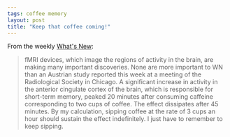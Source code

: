 ```yaml
---
tags: coffee memory
layout: post
title: "Keep that coffee coming!"
---
```




<p>From the weekly <a href="http://bobpark.physics.umd.edu/WN05/wn120205.html">What's New</a>:</p>

<blockquote>
fMRI devices, which image the regions of activity in the brain, are making many important discoveries. None are more important to WN than an Austrian study reported this week at a meeting of the Radiological Society in Chicago. A significant increase in activity in the anterior cingulate cortex of the brain, which is responsible for short-term memory, peaked 20 minutes after consuming caffeine corresponding to two cups of coffee. The effect dissipates after 45 minutes. By my calculation, sipping coffee at the rate of 3 cups an hour should sustain the effect indefinitely. I just have to remember to keep sipping.
</blockquote>


